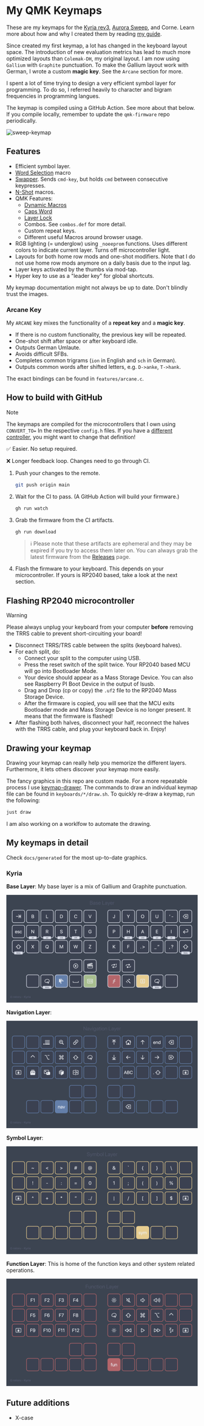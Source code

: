 # My QMK Keymaps

These are my keymaps for the [Kyria rev3](https://github.com/splitkb/kyria), [Aurora Sweep](https://splitkb.com/collections/keyboard-kits/products/aurora-sweep), and Corne. Learn more about how and why I created them by reading [my guide](https://ratoru.com/blog/choose-the-right-base-layout).

Since created my first keymap, a lot has changed in the keyboard layout space. The introduction of new evaluation metrics has lead to much more optimized layouts than `Colemak-DH`, my original layout. I am now using `Gallium` with `Graphite` punctuation. To make the Gallium layout work with German, I wrote a custom **magic key**. See the `Arcane` section for more.

I spent a lot of time trying to design a very efficient symbol layer for programming. To do so, I referred heavily to character and bigram frequencies in programming langues.

The keymap is compiled using a GitHub Action. See more about that below. If you compile locally, remember to update the `qmk-firmware` repo periodically.

![sweep-keymap](docs/sweep-osm.png)

## Features

- Efficient symbol layer.
- [Word Selection](https://getreuer.info/posts/keyboards/select-word/index.html) macro
- [Swapper](https://github.com/callum-oakley/qmk_firmware/tree/master/users/callum#swapper). Sends `cmd-key`, but holds `cmd` between consecutive keypresses.
- [N-Shot](https://github.com/possumvibes/qmk_userspace/blob/possumdev/users/possumvibes/features/nshot_mod.c) macros.
- QMK Features:
    - [Dynamic Macros](https://docs.qmk.fm/#/feature_dynamic_macros)
    - [Caps Word](https://docs.qmk.fm/#/feature_caps_word)
    - [Layer Lock](https://docs.qmk.fm/features/layer_lock)
    - Combos. See `combos.def` for more detail.
    - Custom repeat keys.
    - Different useful Macros around browser usage.
- RGB lighting (= underglow) using `_noeeprom` functions. Uses different colors to indicate current layer. Turns off microcontroller light.
- Layouts for both home row mods and one-shot modifiers. Note that I do not use home row mods anymore on a daily basis due to the input lag.
- Layer keys activated by the thumbs via mod-tap.
- Hyper key to use as a "leader key" for global shortcuts.

My keymap documentation might not always be up to date. Don't blindly trust the images.

### Arcane Key

My `ARCANE` key mixes the functionality of a **repeat key** and a **magic key**.

- If there is no custom functionality, the previous key will be repeated.
- One-shot shift after space or after keyboard idle.
- Outputs German Umlaute.
- Avoids difficult SFBs.
- Completes common trigrams (`ion` in English and `sch` in German).
- Outputs common words after shifted letters, e.g. `D->anke`, `T->hank`.

The exact bindings can be found in `features/arcane.c`.

## How to build with GitHub

> [!NOTE]
> The keymaps are compiled for the microcontrollers that I own using `CONVERT_TO=` In the respective `config.h` files. If you have a [different controller](https://docs.qmk.fm/#/feature_converters?id=converters), you might want to change that definition!

✅ Easier. No setup required.

❌ Longer feedback loop. Changes need to go through CI.

1. Push your changes to the remote.

    ```sh
    git push origin main
    ```

2. Wait for the CI to pass. (A GitHub Action will build your firmware.)

    ```sh
    gh run watch
    ```

3. Grab the firmware from the CI artifacts.

    ```sh
    gh run download
    ```

    > ℹ️ Please note that these artifacts are ephemeral and they may be expired if you try to access them later on. You can always grab the latest firmware from the [Releases](https://github.com/mikybars/qmk_userspace/releases) page.

4. Flash the firmware to your keyboard. This depends on your microcontroller. If yours is RP2040 based, take a look at the next section.

## Flashing RP2040 microcontroller

> [!WARNING]
> Please always unplug your keyboard from your computer **before** removing the TRRS cable
> to prevent short-circuiting your board!

- Disconnect TRRS/TRS cable between the splits (keyboard halves).
- For each split, do:
    - Connect your split to the computer using USB.
    - Press the reset switch of the split twice. Your RP2040 based MCU will go into Bootloader Mode.
    - Your device should appear as a Mass Storage Device. You can also see Raspberry PI Boot Device in the output of lsusb.
    - Drag and Drop (cp or copy) the `.uf2` file to the RP2040 Mass Storage Device.
    - After the firmware is copied, you will see that the MCU exits Bootloader mode and Mass Storage Device is no longer present. It means that the firmware is flashed!
- After flashing both halves, disconnect your half, reconnect the halves with the TRRS cable, and plug your keyboard back in. Enjoy!

## Drawing your keymap

Drawing your keymap can really help you memorize the different layers. Furthermore, it lets others discover your keymap more easily.

The fancy graphics in this repo are custom made. For a more repeatable process I use [keymap-drawer](https://github.com/caksoylar/keymap-drawer). The commands to draw an individual keymap file can be found in `keyboards/*/draw.sh`. To quickly re-draw a keymap, run the following:

```bash
just draw
```

I am also working on a worklfow to automate the drawing.

## My keymaps in detail

Check `docs/generated` for the most up-to-date graphics.

### Kyria

**Base Layer**: My base layer is a mix of Gallium and Graphite punctuation.

![kyria-base](./docs/kyria-layout/base.jpeg)

**Navigation Layer**:

![kyria-nav](./docs/kyria-layout/nav.jpeg)

**Symbol Layer**:

![kyria-sym](./docs/kyria-layout/sym.jpeg)

**Function Layer**: This is home of the function keys and other system related operations.

![kyria-fun](./docs/kyria-layout/fun.jpeg)

## Future additions

- X-case
